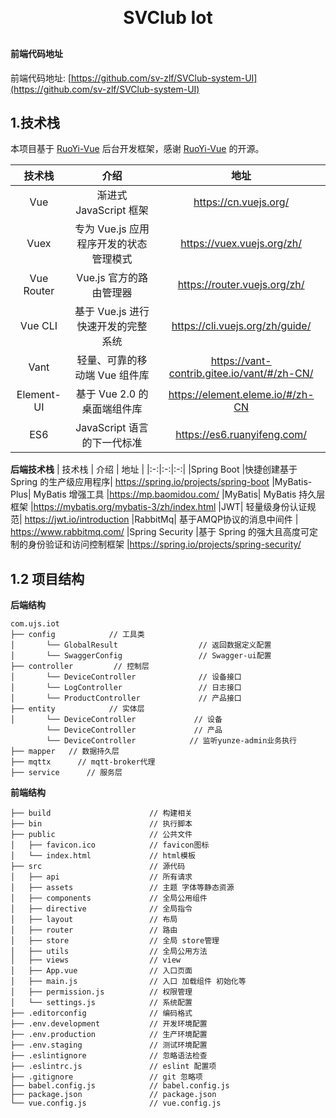 <h1 align="center" style="margin: 30px 0 30px; font-weight: bold;">SVClub Iot </h1>

#### 前端代码地址
前端代码地址: [https://github.com/sv-zlf/SVClub-system-UI](https://github.com/sv-zlf/SVClub-system-UI)  


## 1.技术栈

本项目基于 [RuoYi-Vue](https://gitee.com/y_project/RuoYi-Vue?_from=gitee_search) 后台开发框架，感谢 [RuoYi-Vue](https://gitee.com/y_project/RuoYi-Vue?_from=gitee_search) 的开源。


| 技术栈 | 介绍 | 地址 |
|:-:|:-:|:-:|
| Vue | 渐进式 JavaScript 框架  |  https://cn.vuejs.org/  |
|  Vuex	|专为 Vue.js 应用程序开发的状态管理模式	|https://vuex.vuejs.org/zh/  |
|Vue Router|	Vue.js 官方的路由管理器|	https://router.vuejs.org/zh/
|Vue CLI	|基于 Vue.js 进行快速开发的完整系统	|https://cli.vuejs.org/zh/guide/
|Vant|	轻量、可靠的移动端 Vue 组件库	|https://vant-contrib.gitee.io/vant/#/zh-CN/
|Element-UI	|基于 Vue 2.0 的桌面端组件库|	https://element.eleme.io/#/zh-CN
|ES6|	JavaScript 语言的下一代标准|	https://es6.ruanyifeng.com/


 **后端技术栈** 
| 技术栈 | 介绍 | 地址 |
|:-:|:-:|:-:|
|Spring Boot	|快捷创建基于 Spring 的生产级应用程序|	https://spring.io/projects/spring-boot
|MyBatis-Plus|	MyBatis 增强工具	|https://mp.baomidou.com/
|MyBatis|	MyBatis 持久层框架	|https://mybatis.org/mybatis-3/zh/index.html
|JWT|	轻量级身份认证规范|	https://jwt.io/introduction
|RabbitMq|	基于AMQP协议的消息中间件 |	https://www.rabbitmq.com/
|Spring Security	|基于 Spring 的强大且高度可定制的身份验证和访问控制框架	|https://spring.io/projects/spring-security/


## 1.2 项目结构

**后端结构** 

```
com.ujs.iot     
├── config            // 工具类
│       └── GlobalResult                  // 返回数据定义配置
│       └── SwaggerConfig                 // Swagger-ui配置
├── controller         // 控制层
│       └── DeviceController              // 设备接口
│       └── LogController                 // 日志接口
│       └── ProductController             // 产品接口
├── entity            // 实体层
│       └── DeviceController             // 设备
        └── DeviceController             // 产品
        └── DeviceController            // 监听yunze-admin业务执行
├── mapper   // 数据持久层
├── mqttx      // mqtt-broker代理
├── service      // 服务层

```

**前端结构** 

```
├── build                      // 构建相关  
├── bin                        // 执行脚本
├── public                     // 公共文件
│   ├── favicon.ico            // favicon图标
│   └── index.html             // html模板
├── src                        // 源代码
│   ├── api                    // 所有请求
│   ├── assets                 // 主题 字体等静态资源
│   ├── components             // 全局公用组件
│   ├── directive              // 全局指令
│   ├── layout                 // 布局
│   ├── router                 // 路由
│   ├── store                  // 全局 store管理
│   ├── utils                  // 全局公用方法
│   ├── views                  // view
│   ├── App.vue                // 入口页面
│   ├── main.js                // 入口 加载组件 初始化等
│   ├── permission.js          // 权限管理
│   └── settings.js            // 系统配置
├── .editorconfig              // 编码格式
├── .env.development           // 开发环境配置
├── .env.production            // 生产环境配置
├── .env.staging               // 测试环境配置
├── .eslintignore              // 忽略语法检查
├── .eslintrc.js               // eslint 配置项
├── .gitignore                 // git 忽略项
├── babel.config.js            // babel.config.js
├── package.json               // package.json
└── vue.config.js              // vue.config.js
```

